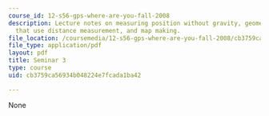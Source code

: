 ```yaml
---
course_id: 12-s56-gps-where-are-you-fall-2008
description: Lecture notes on measuring position without gravity, geometric systems
  that use distance measurement, and map making.
file_location: /coursemedia/12-s56-gps-where-are-you-fall-2008/cb3759ca56934b048224e7fcada1ba42_12s56_sem03.pdf
file_type: application/pdf
layout: pdf
title: Seminar 3
type: course
uid: cb3759ca56934b048224e7fcada1ba42

---
```

None